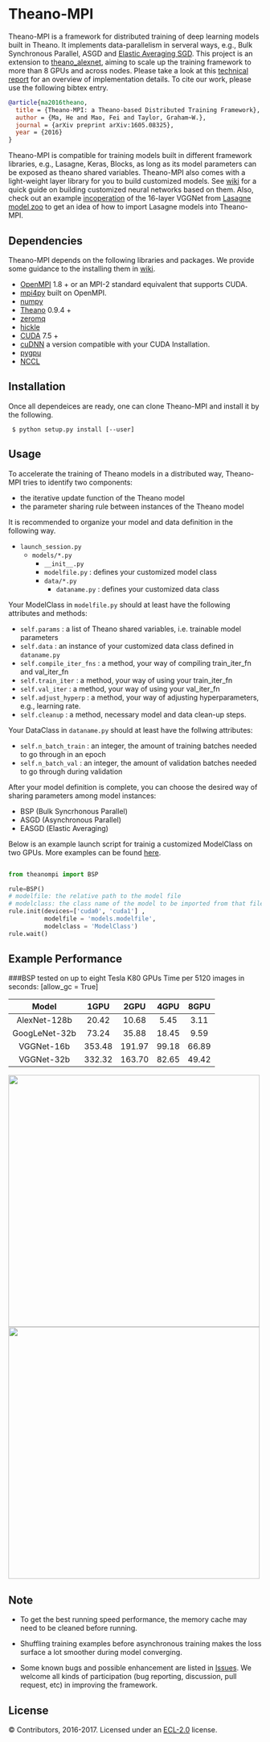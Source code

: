 # Theano-MPI
Theano-MPI is a framework for distributed training of deep learning models built in Theano. It implements data-parallelism in serveral ways, e.g., Bulk Synchronous Parallel, ASGD and [Elastic Averaging SGD](https://arxiv.org/abs/1412.6651). This project is an extension to [theano_alexnet](https://github.com/uoguelph-mlrg/theano_alexnet), aiming to scale up the training framework to more than 8 GPUs and across nodes. Please take a look at this [technical report](http://arxiv.org/abs/1605.08325) for an overview of implementation details. To cite our work, please use the following bibtex entry.

```bibtex
@article{ma2016theano,
  title = {Theano-MPI: a Theano-based Distributed Training Framework},
  author = {Ma, He and Mao, Fei and Taylor, Graham~W.},
  journal = {arXiv preprint arXiv:1605.08325},
  year = {2016}
}
```

Theano-MPI is compatible for training models built in different framework libraries, e.g., Lasagne, Keras, Blocks, as long as its model parameters can be exposed as theano shared variables. Theano-MPI also comes with a light-weight layer library for you to build customized models. See [wiki](https://github.com/uoguelph-mlrg/Theano-MPI/wiki) for a quick guide on building customized neural networks based on them. Also, check out an example [incoperation](https://github.com/uoguelph-mlrg/Theano-MPI/blob/master/theanompi/models/lasagne_model_zoo/vgg.py) of the 16-layer VGGNet from [Lasagne model zoo](https://github.com/Lasagne/Recipes/blob/master/modelzoo/) to get an idea of how to import Lasagne models into Theano-MPI.

## Dependencies

Theano-MPI depends on the following libraries and packages. We provide some guidance to the installing them in [wiki](https://github.com/uoguelph-mlrg/Theano-MPI/wiki/Installing-dependencies-of-Theano-MPI).
* [OpenMPI](http://www.open-mpi.org/) 1.8 + or an MPI-2 standard equivalent that supports CUDA.
* [mpi4py](https://pypi.python.org/pypi/mpi4py) built on OpenMPI.
* [numpy](http://www.numpy.org/)
* [Theano](http://deeplearning.net/software/theano/) 0.9.4 +
* [zeromq](http://zeromq.org/bindings:python)
* [hickle](https://github.com/telegraphic/hickle)
* [CUDA](https://developer.nvidia.com/cuda-toolkit-70) 7.5 +
* [cuDNN](https://developer.nvidia.com/cudnn) a version compatible with your CUDA Installation.
* [pygpu](http://deeplearning.net/software/libgpuarray/installation.html)
* [NCCL](https://github.com/NVIDIA/nccl)

## Installation 

Once all dependeices are ready, one can clone Theano-MPI and install it by the following.

```
 $ python setup.py install [--user]
```

## Usage

To accelerate the training of Theano models in a distributed way, Theano-MPI tries to identify two components:

* the iterative update function of the Theano model
* the parameter sharing rule between instances of the Theano model


It is recommended to organize your model and data definition in the following way.

* `launch_session.py`
  * `models/*.py`
    * `__init__.py`
    * `modelfile.py` : defines your customized model class
    * `data/*.py`
      * `dataname.py` : defines your customized data class

Your ModelClass in `modelfile.py` should at least have the following attributes and methods:

* `self.params` : a list of Theano shared variables, i.e. trainable model parameters
* `self.data` : an instance of your customized data class defined in `dataname.py`
* `self.compile_iter_fns` : a method, your way of compiling train_iter_fn and val_iter_fn
* `self.train_iter` : a method, your way of using your train_iter_fn
* `self.val_iter` : a method, your way of using your val_iter_fn
* `self.adjust_hyperp` : a method, your way of adjusting hyperparameters, e.g., learning rate.
* `self.cleanup` : a method, necessary model and data clean-up steps.

Your DataClass in `dataname.py` should at least have the follwing attributes:

* `self.n_batch_train` : an integer, the amount of training batches needed to go through in an epoch
* `self.n_batch_val` : an integer, the amount of validation batches needed to go through during validation

After your model definition is complete, you can choose the desired way of sharing parameters among model instances:

* BSP (Bulk Syncrhonous Parallel)
* ASGD (Asynchronous Parallel)
* EASGD (Elastic Averaging)

Below is an example launch script for trainig a customized ModelClass on two GPUs. More examples can be found [here](https://github.com/uoguelph-mlrg/Theano-MPI/tree/master/examples).

```python

from theanompi import BSP

rule=BSP()
# modelfile: the relative path to the model file
# modelclass: the class name of the model to be imported from that file
rule.init(devices=['cuda0', 'cuda1'] , 
          modelfile = 'models.modelfile', 
          modelclass = 'ModelClass') 
rule.wait()
```

## Example Performance

###BSP tested on up to eight Tesla K80 GPUs
Time per 5120 images in seconds: [allow_gc = True]

| Model | 1GPU  | 2GPU  | 4GPU  | 8GPU  |
| :---: | :---: | :---: | :---: | :---: |
| AlexNet-128b | 20.42 | 10.68 | 5.45 | 3.11 |
| GoogLeNet-32b | 73.24 | 35.88 | 18.45 | 9.59 |
| VGGNet-16b | 353.48 | 191.97 | 99.18 | 66.89 |
| VGGNet-32b | 332.32 | 163.70 | 82.65 | 49.42 |
<img src=https://github.com/uoguelph-mlrg/Parallel-training/raw/master/show/val_a.png width=500/>
<img src=https://github.com/uoguelph-mlrg/Parallel-training/raw/master/show/val_g.png width=500/>

## Note

* To get the best running speed performance, the memory cache may need to be cleaned before running.

* Shuffling training examples before asynchronous training makes the loss surface a lot smoother during model converging.

* Some known bugs and possible enhancement are listed in [Issues](https://github.com/uoguelph-mlrg/Theano-MPI/issues). We welcome all kinds of participation (bug reporting, discussion, pull request, etc) in improving the framework.

## License

© Contributors, 2016-2017. Licensed under an [ECL-2.0](https://github.com/uoguelph-mlrg/Theano-MPI/blob/reorg/LICENSE) license.
